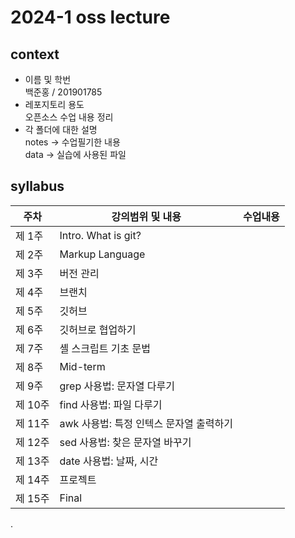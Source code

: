 # 2024-1 oss lecture    
## context    
- 이름 및 학번    
백준홍 / 201901785  
- 레포지토리 용도  
  오픈소스 수업 내용 정리  
- 각 폴더에 대한 설명  
notes -> 수업필기한 내용  
data -> 실습에 사용된 파일  

## syllabus   

| 주차 | 강의범위 및 내용 | 수업내용 |  
| ------ | ------ | ------ |  
| 제 1주 | Intro. What is git? |  
| 제 2주 | Markup Language |  
| 제 3주 | 버전 관리 |  
| 제 4주 | 브랜치 |  
| 제 5주 | 깃허브 |  
| 제 6주 | 깃허브로 협업하기 |  
| 제 7주 | 셸 스크립트 기초 문법 |  
| 제 8주 | Mid-term  |  
| 제 9주 | grep 사용법: 문자열 다루기  |  
| 제 10주 | find 사용법: 파일 다루기  |  
| 제 11주 | awk 사용법: 특정 인텍스 문자열 출력하기 |  
| 제 12주 | sed 사용법: 찾은 문자열 바꾸기 |  
| 제 13주 | date 사용법: 날짜, 시간  |  
| 제 14주 | 프로젝트 |  
| 제 15주 | Final  |  

.  

